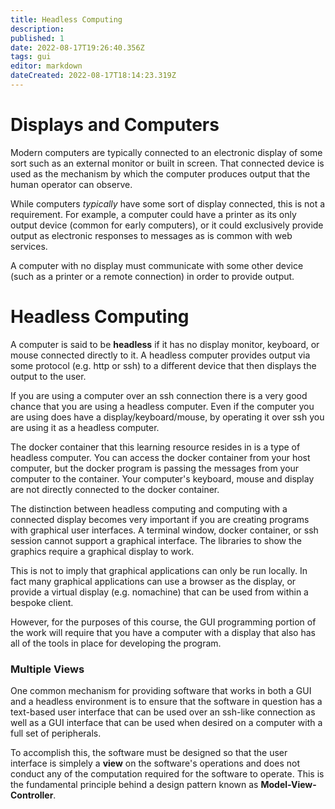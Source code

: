 ```yaml
---
title: Headless Computing
description: 
published: 1
date: 2022-08-17T19:26:40.356Z
tags: gui
editor: markdown
dateCreated: 2022-08-17T18:14:23.319Z
---
```



# Displays and Computers

Modern computers are typically connected to an electronic display of some sort such as an external monitor or built in screen. That connected device is used as the mechanism by which the computer produces output that the human operator can observe.

While computers *typically* have some sort of display connected, this is not a requirement. For example, a computer could have a printer as its only output device (common for early computers), or it could exclusively provide output as electronic responses to messages as is common with web services.

A computer with no display must communicate with some other device (such as a printer or a remote connection) in order to provide output.  

# Headless Computing

A computer is said to be **headless** if it has no display monitor, keyboard, or mouse connected directly to it. A headless computer provides output via some protocol (e.g. http or ssh) to a different device that then displays the output to the user.

If you are using a computer over an ssh connection there is a very good chance that you are using a headless computer.   Even if the computer you are using does have a display/keyboard/mouse, by operating it over ssh you are using it as a headless computer.

The docker container that this learning resource resides in is a type of headless computer. You can access the docker container from your host computer, but the docker program is passing the messages from your computer to the container.  Your computer's keyboard, mouse and display are not directly connected to the docker container.

The distinction between headless computing and computing with a connected display becomes very important if you are creating programs with graphical user interfaces. A terminal window, docker container, or ssh session cannot support a graphical interface. The libraries to show the graphics require a graphical display to work.  

This is not to imply that graphical applications can only be run locally.  In fact many graphical applications can use a browser as the display, or provide a virtual display (e.g. nomachine) that can be used from within a bespoke client.

However, for the purposes of this course, the GUI programming portion of the work will require that you have a computer with a display that also has all of the tools in place for developing the program.   

### Multiple Views
  
One common mechanism for providing software that works in both a GUI and a headless environment is to ensure that the software in question has a text-based user interface that can be used over an ssh-like connection as well as a GUI interface that can be used when desired on a computer with a full set of peripherals.

To accomplish this, the software must be designed so that the user interface is simplely a **view** on the software's operations and does not conduct any of the computation required for the software to operate.  This is the fundamental principle behind a design pattern known as **Model-View-Controller**.


